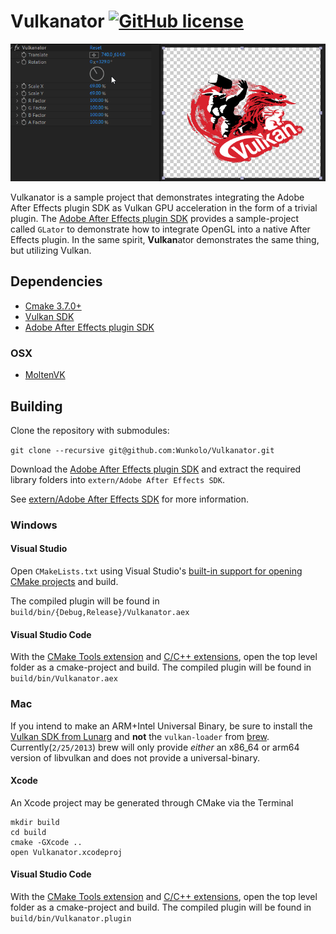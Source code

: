 # Vulkanator [![GitHub license](https://img.shields.io/badge/license-MIT-blue.svg)](LICENSE)

![](media/vulkanator.gif)

Vulkanator is a sample project that demonstrates integrating the Adobe After Effects plugin SDK as Vulkan GPU acceleration in the form of a trivial plugin.
The [Adobe After Effects plugin SDK](https://developer.adobe.com/after-effects/) provides a sample-project called `GLator` to demonstrate how to integrate OpenGL into a native After Effects plugin. In the same spirit, **Vulkan**ator demonstrates the same thing, but utilizing Vulkan.

## Dependencies

* [Cmake 3.7.0+](https://www.cmake.org/download/)
* [Vulkan SDK](https://vulkan.lunarg.com/)
* [Adobe After Effects plugin SDK](https://developer.adobe.com/after-effects/)

### OSX

* [MoltenVK](https://github.com/KhronosGroup/MoltenVK)

## Building

Clone the repository with submodules:

`git clone --recursive git@github.com:Wunkolo/Vulkanator.git`

Download the [Adobe After Effects plugin SDK](https://developer.adobe.com/after-effects/) and extract the required library folders into `extern/Adobe After Effects SDK`.

See [extern/Adobe After Effects SDK](extern/Adobe%20After%20Effects%20SDK/README.md) for more information.

### Windows

#### Visual Studio

Open `CMakeLists.txt` using Visual Studio's [built-in support for opening CMake projects](https://blogs.msdn.microsoft.com/vcblog/2016/10/05/cmake-support-in-visual-studio/) and build.

The compiled plugin will be found in `build/bin/{Debug,Release}/Vulkanator.aex`

#### Visual Studio Code

With the [CMake Tools extension](https://marketplace.visualstudio.com/items?itemName=ms-vscode.cmake-tools) and
[C/C++ extensions](https://marketplace.visualstudio.com/items?itemName=ms-vscode.cpptools), open the top level folder as a cmake-project and build.
The compiled plugin will be found in `build/bin/Vulkanator.aex`

### Mac

If you intend to make an ARM+Intel Universal Binary, be sure to install the
[Vulkan SDK from Lunarg](https://vulkan.lunarg.com/) and **not** the
`vulkan-loader` from [brew](https://formulae.brew.sh/formula/vulkan-loader).
Currently(`2/25/2013`) brew will only provide _either_ an x86_64 or arm64
version of libvulkan and does not provide a universal-binary.

#### Xcode

An Xcode project may be generated through CMake via the Terminal

```
mkdir build
cd build
cmake -GXcode ..
open Vulkanator.xcodeproj
```

#### Visual Studio Code

With the [CMake Tools extension](https://marketplace.visualstudio.com/items?itemName=ms-vscode.cmake-tools) and
[C/C++ extensions](https://marketplace.visualstudio.com/items?itemName=ms-vscode.cpptools), open the top level folder as a cmake-project and build.
The compiled plugin will be found in `build/bin/Vulkanator.plugin`
